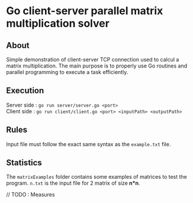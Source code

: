 # Go client-server parallel matrix multiplication solver

## About
Simple demonstration of client-server TCP connection used to calcul a matrix multiplication.
The main purpose is to properly use Go routines and parallel programming to execute a task efficiently.

## Execution
Server side : `go run server/server.go <port>`\
Client side : `go run client/client.go <port> <inputPath> <outputPath>`

## Rules
Input file must follow the exact same syntax as the `example.txt` file.

## Statistics
The `matrixExamples` folder contains some examples of matrices to test the program.
`n.txt` is the input file for 2 matrix of size **n*n**.

// TODO : Measures
